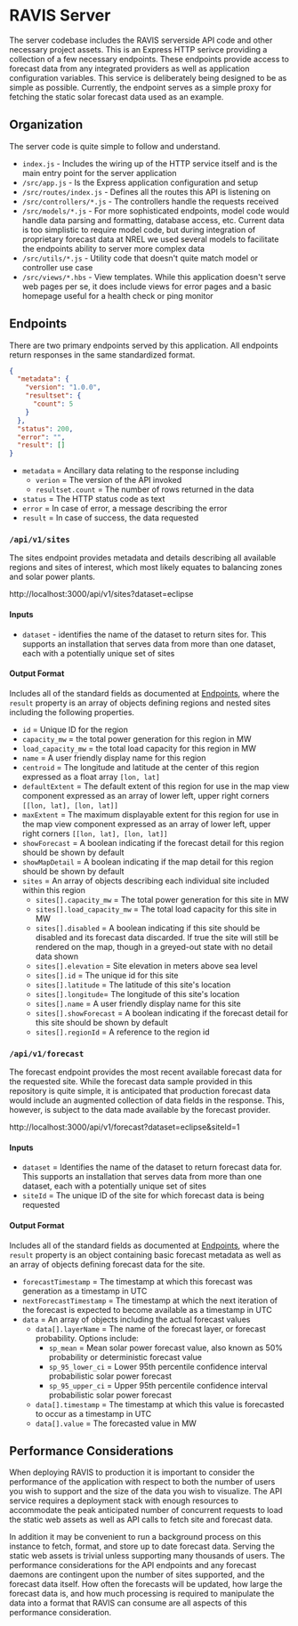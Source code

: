 # RAVIS Server
The server codebase includes the RAVIS serverside API code and other necessary project assets. This is an Express HTTP serivce providing a collection of a few necessary endpoints. These endpoints provide access to forecast data from any integrated providers as well as application configuration variables. This service is deliberately being designed to be as simple as possible. Currently, the endpoint serves as a simple proxy for fetching the static solar forecast data used as an example.

## Organization
The server code is quite simple to follow and understand.
- `index.js` - Includes the wiring up of the HTTP service itself and is the main entry point for the server application
- `/src/app.js` - Is the Express application configuration and setup
- `/src/routes/index.js` - Defines all the routes this API is listening on
- `/src/controllers/*.js` - The controllers handle the requests received
- `/src/models/*.js` - For more sophisticated endpoints, model code would handle data parsing and formatting, database access, etc. Current data is too simplistic to require model code, but during integration of proprietary forecast data at NREL we used several models to facilitate the endpoints ability to server more complex data
- `/src/utils/*.js` - Utility code that doesn't quite match model or controller use case
- `/src/views/*.hbs` - View templates. While this application doesn't serve web pages per se, it does include views for error pages and a basic homepage useful for a health check or ping monitor

## Endpoints
There are two primary endpoints served by this application. All endpoints return responses in the same standardized format.

```json
{
  "metadata": {
    "version": "1.0.0",
    "resultset": {
      "count": 5
    }
  },
  "status": 200,
  "error": "",
  "result": []
}
```

- `metadata` = Ancillary data relating to the response including
  - `verion` = The version of the API invoked
  - `resultset.count` = The number of rows returned in the data
- `status` = The HTTP status code as text
- `error` = In case of error, a message describing the error
- `result` = In case of success, the data requested

### `/api/v1/sites`
The sites endpoint provides metadata and details describing all available regions and sites of interest, which most likely equates to balancing zones and solar power plants.

http://localhost:3000/api/v1/sites?dataset=eclipse

#### Inputs
- `dataset` - identifies the name of the dataset to return sites for. This supports an installation that serves data from more than one dataset, each with a potentially unique set of sites

#### Output Format
Includes all of the standard fields as documented at [Endpoints](#endpoints), where the `result` property is an array of objects defining regions and nested sites including the following properties.
- `id` = Unique ID for the region
- `capacity_mw` = the total power generation for this region in MW
- `load_capacity_mw` = the total load capacity for this region in MW
- `name` = A user friendly display name for this region
- `centroid` = The longitude and latitude at the center of this region expressed as a float array `[lon, lat]`
- `defaultExtent` = The default extent of this region for use in the map view component expressed as an array of lower left, upper right corners `[[lon, lat], [lon, lat]]`
- `maxExtent` = The maximum displayable extent for this region for use in the map view component expressed as an array of lower left, upper right corners `[[lon, lat], [lon, lat]]`
- `showForecast` = A boolean indicating if the forecast detail for this region should be shown by default
- `showMapDetail` = A boolean indicating if the map detail for this region should be shown by default
- `sites` = An array of objects describing each individual site included within this region
  - `sites[].capacity_mw` = The total power generation for this site in MW
  - `sites[].load_capacity_mw` = The total load capacity for this site in MW
  - `sites[].disabled` = A boolean indicating if this site should be disabled and its forecast data discarded. If true the site will still be rendered on the map, though in a greyed-out state with no detail data shown
  - `sites[].elevation` = Site elevation in meters above sea level
  - `sites[].id` = The unique id for this site
  - `sites[].latitude` = The latitude of this site's location
  - `sites[].longitude`= The longitude of this site's location
  - `sites[].name` = A user friendly display name for this site
  - `sites[].showForecast` = A boolean indicating if the forecast detail for this site should be shown by default
  - `sites[].regionId` = A reference to the region id


### `/api/v1/forecast`
The forecast endpoint provides the most recent available forecast data for the requested site. While the forecast data sample provided in this repository is quite simple, it is anticipated that production forecast data would include an augmented collection of data fields in the response. This, however, is subject to the data made available by the forecast provider.

http://localhost:3000/api/v1/forecast?dataset=eclipse&siteId=1

#### Inputs
- `dataset` = Identifies the name of the dataset to return forecast data for. This supports an installation that serves data from more than one dataset, each with a potentially unique set of sites
- `siteId` = The unique ID of the site for which forecast data is being requested

#### Output Format
Includes all of the standard fields as documented at [Endpoints](#endpoints), where the `result` property is an object containing basic forecast metadata as well as an array of objects defining forecast data for the site.
- `forecastTimestamp` = The timestamp at which this forecast was generation as a timestamp in UTC
- `nextForecastTimestamp` = The timestamp at which the next iteration of the forecast is expected to become available as a timestamp in UTC
- `data` = An array of objects including the actual forecast values
  - `data[].layerName` = The name of the forecast layer, or forecast probability. Options include:
    - `sp_mean` = Mean solar power forecast value, also known as 50% probability or deterministic forecast value
    - `sp_95_lower_ci` = Lower 95th percentile confidence interval probabilistic solar power forecast
    - `sp_95_upper_ci` = Upper 95th percentile confidence interval probabilistic solar power forecast
  - `data[].timestamp` = The timestamp at which this value is forecasted to occur as a timestamp in UTC
  - `data[].value` = The forecasted value in MW


## Performance Considerations
When deploying RAVIS to production it is important to consider the performance of the application with respect to both the number of users you wish to support and the size of the data you wish to visualize. The API service requires a deployment stack with enough resources to accommodate the peak anticipated number of concurrent requests to load the static web assets as well as API calls to fetch site and forecast data.

In addition it may be convenient to run a background process on this instance to fetch, format, and store up to date forecast data. Serving the static web assets is trivial unless supporting many thousands of users. The performance considerations for the API endpoints and any forecast daemons are contingent upon the number of sites supported, and the forecast data itself. How often the forecasts will be updated, how large the forecast data is, and how much processing is required to manipulate the data into a format that RAVIS can consume are all aspects of this performance consideration.
